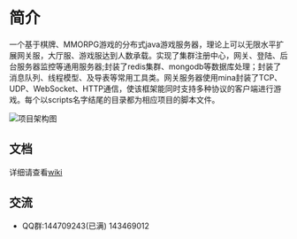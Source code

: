 简介
====
一个基于棋牌、MMORPG游戏的分布式java游戏服务器，理论上可以无限水平扩展网关服，大厅服、游戏服达到人数承载。实现了集群注册中心，网关、登陆、后台服务器监控等通用服务器;封装了redis集群、mongodb等数据库处理；封装了消息队列、线程模型、及导表等常用工具类。网关服务器使用mina封装了TCP、UDP、WebSocket、HTTP通信，使该框架能同时支持多种协议的客户端进行游戏。每个以scripts名字结尾的目录都为相应项目的脚本文件。

![项目架构图](https://raw.githubusercontent.com/jzyong/game-server/master/game-config/src/main/resources/image/server-architecture.jpg)

文档
---------

详细请查看[wiki](https://github.com/jzyong/game-server/wiki)

交流
---------

* QQ群:144709243(已满)	 143469012
		


